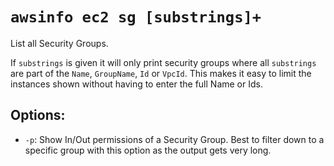 # `awsinfo ec2 sg [substrings]+`

List all Security Groups. 

If `substrings` is given it will only print security groups where all `substrings` are part of the `Name`,
 `GroupName`, `Id` or `VpcId`. This makes it easy to limit the instances shown without having to enter the 
 full Name or Ids.
 
## Options:
* `-p`: Show In/Out permissions of a Security Group. Best to filter down to a specific group with this option
as the output gets very long.